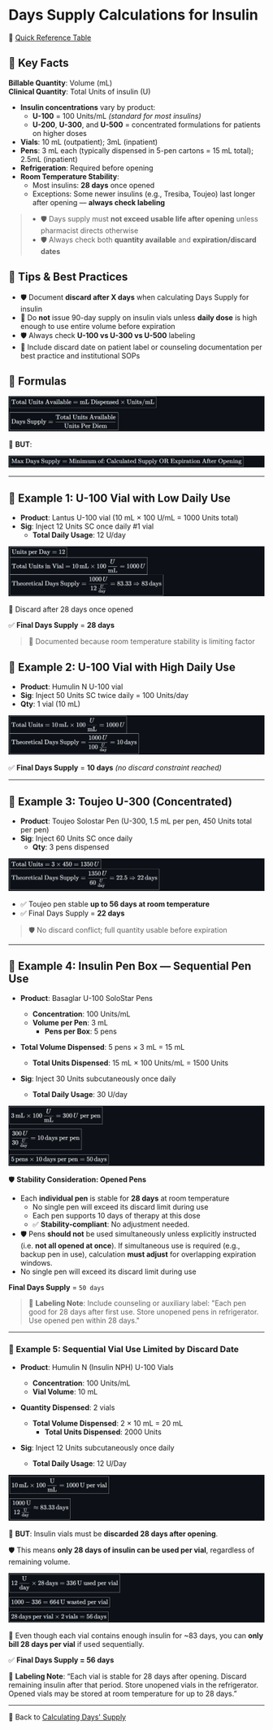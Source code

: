 # Days Supply Calculations for Insulin

<!-- 
## Reference

Pharmacy Calculations, 6e; Morton Publishing | Chapter 13
-->

🔗 [Quick Reference Table](../ref/days_supply_table.md)

## 🔑 Key Facts

**Billable Quantity**: Volume (mL)  
**Clinical Quantity**: Total Units of insulin (U)

- **Insulin concentrations** vary by product:
  - **U-100** = 100 Units/mL *(standard for most insulins)*
  - **U-200**, **U-300**, and **U-500** = concentrated formulations for patients on higher doses
- **Vials**: 10 mL (outpatient); 3mL (inpatient)
- **Pens**: 3 mL each (typically dispensed in 5-pen cartons = 15 mL total); 2.5mL (inpatient)
- **Refrigeration**: Required before opening
- **Room Temperature Stability**:
  - Most insulins: **28 days** once opened
  - Exceptions: Some newer insulins (e.g., Tresiba, Toujeo) last longer after opening — **always check labeling**

>- 🛡️ Days supply must **not exceed usable life after opening** unless pharmacist directs otherwise  
>- 🛡️ Always check both **quantity available** and **expiration/discard dates**

## 🚨 Tips & Best Practices

- 🛡️ Document **discard after X days** when calculating Days Supply for insulin
- 🚨 Do **not** issue 90-day supply on insulin vials unless **daily dose** is high enough to use entire volume before expiration
- 🛡️ Always check **U-100 vs U-300 vs U-500** labeling
- 📍 Include discard date on patient label or counseling documentation per best practice and institutional SOPs

## 🔢 Formulas

![formula](./img/insulin_days/formula.PNG)
<!-- ${\boxed{\text{Total Units Available} = \text{mL Dispensed} \times \text{Units/mL}}}$

${\boxed{\text{Days Supply} = \frac{\text{Total Units Available}}{\text{Units Per Diem}}}}$ -->

🛑 **BUT**:

![caveat](./img/insulin_days/caveat.PNG)
<!-- ${\boxed{\text{Max Days Supply} = \text{Minimum of: Calculated Supply OR Expiration After Opening}}}$ -->

---

## 💉 Example 1: U-100 Vial with Low Daily Use

- **Product**: Lantus U-100 vial (10 mL × 100 U/mL = 1000 Units total)
- **Sig**: Inject 12 Units SC once daily #1 vial
  - **Total Daily Usage**: 12 U/day  

![example 1](./img/insulin_days/ex1.PNG)
<!-- ${\boxed{\text{Total Units in Vial} = 10 \, \text{mL} \times 100 \, \frac{U}{\text{mL}} = 1000 \, U}}$  
${\boxed{\text{Theoretical Days Supply} = \frac{1000 \, U}{12 \, \frac{U}{\text{day}}} = 83.33 \Rightarrow 83 \, \text{days}}}$ -->

🛑 Discard after 28 days once opened

✅ **Final Days Supply** = **28 days**

> 📍 Documented because room temperature stability is limiting factor

## 💉 Example 2: U-100 Vial with High Daily Use

- **Product**: Humulin N U-100 vial  
- **Sig**: Inject 50 Units SC twice daily = 100 Units/day  
- **Qty**: 1 vial (10 mL)

![example 2](./img/insulin_days/ex2.PNG)
<!-- ${\boxed{\text{Total Units} = 10 \, \text{mL} \times 100 \, \frac{U}{\text{mL}} = 1000 \, U}}$  
${\boxed{\text{Theoretical Days Supply} = \frac{1000 \, U}{100 \, \frac{U}{\text{day}}} = 10 \, \text{days}}}$ -->

✅ **Final Days Supply** = **10 days** *(no discard constraint reached)*

---

## 💉 Example 3: Toujeo U-300 (Concentrated)

- **Product**: Toujeo Solostar Pen (U-300, 1.5 mL per pen, 450 Units total per pen)  
- **Sig**: Inject 60 Units SC once daily  
  - **Qty**: 3 pens dispensed

![example 3](./img/insulin_days/ex3.PNG)
<!-- ${\boxed{\text{Total Units} = 3 \times 450 = 1350 \, U}}$  
${\boxed{\text{Theoretical Days Supply} = \frac{1350 \, U}{60 \, \frac{U}{\text{day}}} = 22.5 \Rightarrow 22 \, \text{days}}}$ -->

- ✅ Toujeo pen stable **up to 56 days at room temperature**  
- ✅ Final Days Supply = **22 days**

> 🛡️ No discard conflict; full quantity usable before expiration

---

## 💉 Example 4: Insulin Pen Box — Sequential Pen Use

- **Product**: Basaglar U-100 SoloStar Pens  
  - **Concentration**: 100 Units/mL  
  - **Volume per Pen**: 3 mL  
    - **Pens per Box**: 5 pens  
- **Total Volume Dispensed**: 5 pens × 3 mL = 15 mL  
  - **Total Units Dispensed**: 15 mL × 100 Units/mL = 1500 Units

- **Sig**: Inject 30 Units subcutaneously once daily  
  - **Total Daily Usage**: 30 U/day  

![example 4](./img/insulin_days/ex4.PNG)
<!-- ${\boxed{3 \, \text{mL} \times 100 \, \frac{U}{\text{mL}} = 300 \, U \text{ per pen}}}$

${\boxed{\frac{300 \, U}{30 \, \frac{U}{\text{day}}} = 10 \, \text{days per pen}}}$

${\boxed{5 \, \text{pens} \times 10 \, \text{days per pen} = 50 \, \text{days}}}$ -->

🛡️ **Stability Consideration: Opened Pens**
  
- Each **individual pen** is stable for **28 days** at room temperature
  - No single pen will exceed its discard limit during use
  - Each pen supports 10 days of therapy at this dose
  - ✅ **Stability-compliant**: No adjustment needed.
- 🛡️ Pens **should not** be used simultaneously unless explicitly instructed (i.e. **not all opened at once**). If simultaneous use is required (e.g., backup pen in use), calculation **must adjust** for overlapping expiration windows.
- No single pen will exceed its discard limit during use

**Final Days Supply** = `50 days`

> 📍 **Labeling Note**: Include counseling or auxiliary label: "Each pen good for 28 days after first use. Store unopened pens in refrigerator. Use opened pen within 28 days."

---

### 💉 Example 5: Sequential Vial Use Limited by Discard Date

- **Product**: Humulin N (Insulin NPH) U-100 Vials  
  - **Concentration**: 100 Units/mL  
  - **Vial Volume**: 10 mL  
- **Quantity Dispensed**: 2 vials  
  - **Total Volume Dispensed**: 2 × 10 mL = 20 mL  
    - **Total Units Dispensed**: 2000 Units

- **Sig**: Inject 12 Units subcutaneously once daily  
  - **Total Daily Usage**: 12 U/Day

![example 5 part 1](./img/insulin_days/ex5_1.PNG)
<!-- ${\boxed{10 \, \text{mL} \times 100 \, \frac{\text{U}}{\text{mL}} = 1000 \, \text{U per vial}}}$

${\boxed{\frac{1000 \, \text{U}}{12 \, \frac{\text{U}}{\text{day}}} \approx 83.33 \, \text{days}}}$ -->

🚨 **BUT**: Insulin vials must be **discarded 28 days after opening**.

🛡️ This means **only 28 days of insulin can be used per vial**, regardless of remaining volume.

![example 5 part 2](./img/insulin_days/ex5_2.PNG)
<!-- ${\boxed{12 \, \frac{\text{U}}{\text{day}} \times 28 \, \text{days} = 336 \, \text{U used per vial}}}$  

${\boxed{1000 - 336 = 664 \, \text{U wasted per vial}}}$

${\boxed{28 \, \text{days per vial} \times 2 \, \text{vials} = 56 \, \text{days}}}$ -->

📍 Even though each vial contains enough insulin for ~83 days, you can **only bill 28 days per vial** if used sequentially.

✅ **Final Days Supply = 56 days**

📍 **Labeling Note**: “Each vial is stable for 28 days after opening. Discard remaining insulin after that period. Store unopened vials in the refrigerator. Opened vials may be stored at room temperature for up to 28 days.”

---

🔗 Back to [Calculating Days' Supply](./days_supply.md)
